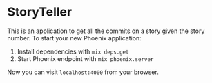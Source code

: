 # StoryTeller
This is an application to get all the commits on a story given the story number.
To start your new Phoenix application:

1. Install dependencies with `mix deps.get`
2. Start Phoenix endpoint with `mix phoenix.server`

Now you can visit `localhost:4000` from your browser.

